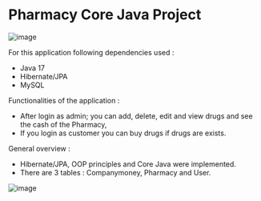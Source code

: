 # Pharmacy Core Java Project

![image](https://github.com/yunusulucay/PharmacyCoreJavaProject/assets/42489236/286ca067-4603-432a-8b83-214d94881332)

For this application following dependencies used :
- Java 17
- Hibernate/JPA
- MySQL

Functionalities of the application :
- After login as admin; you can add, delete, edit and view drugs and see the cash of the Pharmacy,
- If you login as customer you can buy drugs if drugs are exists.

General overview : 
- Hibernate/JPA, OOP principles and Core Java were implemented. 
- There are 3 tables : Companymoney, Pharmacy and User.

![image](https://github.com/yunusulucay/PharmacyCoreJavaProject/assets/42489236/e8a2cca4-f8d2-4bf6-ba0f-e6299c27a8df)
